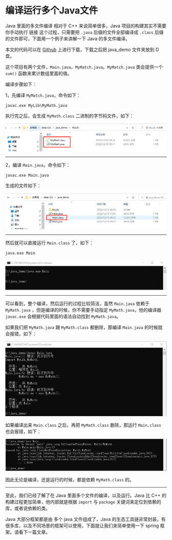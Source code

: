 # 编译运行多个Java文件

Java 里面的多文件编译 相对于 C++ 来说简单很多，Java 项目的构建其实不需要你手动执行 链接 这个过程，只需要把 `.java` 后缀的文件全部编译成 `.class` 后缀的文件即可，下面用一个例子来讲解一下 Java 的多文件编译。

本文的代码可以在 [Github](https://github.com/lokenetwork/FFmpeg-Principle/tree/main/java_demo) 上进行下载，下载之后把 java_demo 文件夹放到 D 盘。

这个项目有两个文件，`Main.java`，`MyMatch.java`。`MyMatch.java` 类会提供一个 `sum()` 函数来累计数组里面的值。

编译步骤如下：

1，先编译 `MyMatch.java`，命令如下：

```
javac.exe MyLib\MyMath.java
```

执行完之后，会生成 `MyMath.class` 二进制的字节码文件，如下：

![1-1](java_many\1-1.png)

---

2，编译 `Main.java`，命令如下：

```
javac.exe Main.java
```

生成的文件如下：

![1-2](java_many\1-2.png)

---

然后就可以直接运行 `Main.class` 了，如下：

```
java.exe Main
```

![1-3](java_many\1-3.png)

---

可以看到，整个编译，然后运行的过程比较简洁，虽然 `Main.java` 依赖于 `MyMath.java` ，但是编译的时候，你不需要手动指定 `MyMath.java`，他的编译器 `javac.exe` 会根据代码里面的语法自动找到 `MyMath.java`。

如果我们把  `MyMath.java` 跟  `MyMath.class` 都删除，那编译 `Main.java` 的时候就会报错，如下：

![1-4](java_many\1-4.png)

如果编译出来 `Main.class` 之后，再把 `MyMath.class` 删除，那运行 `Main.class` 也会报错，如下：

![1-5](java_many\1-5.png)

因此无论是编译，还是运行的时候，都是依赖 `MyMath.class` 的。

---

至此，我们已经了解了在 Java 里面多个文件的编译，以及运行。Java 比 C++ 的构建过程更加简单，他内部就是根据 `import` 与 `package` 关键词来定位到依赖的库，或者说依赖的类。

Java 大部分框架都是由 多个 java 文件组成了，Java 的生态工具链非常封装，有很多库，以及不同场景的框架可以使用，下面就让我们来简单使用一下 spring 框架。请看下一篇文章。

